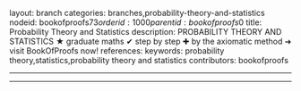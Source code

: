 layout: branch
categories: branches,probability-theory-and-statistics
nodeid: bookofproofs$73
orderid: 1000
parentid: bookofproofs$0
title: Probability Theory and Statistics
description: PROBABILITY THEORY AND STATISTICS &#9733; graduate maths &#10004; step by step &#10010; by the axiomatic method &#10140; visit BookOfProofs now!
references: 
keywords: probability theory,statistics,probability theory and statistics
contributors: bookofproofs

---


---


